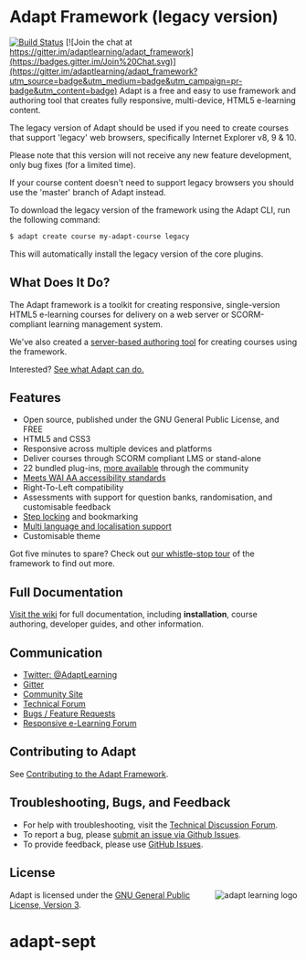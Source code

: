 # Adapt Framework (legacy version)
[![Build Status](https://secure.travis-ci.org/adaptlearning/adapt_framework.png)](http://travis-ci.org/adaptlearning/adapt_framework)  [![Join the chat at https://gitter.im/adaptlearning/adapt_framework](https://badges.gitter.im/Join%20Chat.svg)](https://gitter.im/adaptlearning/adapt_framework?utm_source=badge&utm_medium=badge&utm_campaign=pr-badge&utm_content=badge)
Adapt is a free and easy to use framework and authoring tool that creates fully responsive, multi-device, HTML5 e-learning content.

The legacy version of Adapt should be used if you need to create courses that support 'legacy' web browsers, specifically Internet Explorer v8, 9 & 10. 

Please note that this version will not receive any new feature development, only bug fixes (for a limited time).

If your course content doesn't need to support legacy browsers you should use the 'master' branch of Adapt instead.

To download the legacy version of the framework using the Adapt CLI, run the following command:
```bash
$ adapt create course my-adapt-course legacy
```
This will automatically install the legacy version of the core plugins.

## What Does It Do?
The Adapt framework is a toolkit for creating responsive, single-version HTML5 e-learning courses for delivery on a web server or SCORM-compliant learning management system.

We've also created a [server-based authoring tool](https://github.com/adaptlearning/adapt_authoring/) for creating courses using the framework.

Interested? [See what Adapt can do.](https://community.adaptlearning.org/demo2/index.html)

## Features
+ Open source, published under the GNU General Public License, and FREE
+ HTML5 and CSS3
+ Responsive across multiple devices and platforms
+ Deliver courses through SCORM compliant LMS or stand-alone
+ 22 bundled plug-ins, [more available](https://www.adaptlearning.org/index.php/plugin-browser/) through the community 
+ [Meets WAI AA accessibility standards](https://github.com/adaptlearning/adapt_framework/wiki/Accessibility)
+ Right-To-Left compatibility
+ Assessments with support for question banks, randomisation, and customisable feedback
+ [Step locking](https://github.com/adaptlearning/adapt_framework/wiki/Locking-objects-with-'_isLocked'-and-'_lockType') and bookmarking
+ [Multi language and localisation support](https://github.com/adaptlearning/adapt_framework/wiki/Course-Localisation)
+ Customisable theme

Got five minutes to spare? Check out [our whistle-stop tour](https://github.com/adaptlearning/adapt_framework/wiki/Framework-in-five-minutes) of the framework to find out more.

## Full Documentation
[Visit the wiki](https://github.com/adaptlearning/adapt_framework/wiki) for full documentation, including **installation**, course authoring, developer guides, and other information.

## Communication
+ [Twitter: @AdaptLearning](https://twitter.com/adaptlearning)
+ [Gitter](https://gitter.im/orgs/adaptlearning/rooms)
+ [Community Site](https://community.adaptlearning.org/)
+ [Technical Forum](https://community.adaptlearning.org/mod/forum/view.php?id=4)
+ [Bugs / Feature Requests](https://github.com/adaptlearning/adapt_framework/issues/new)
+ [Responsive e-Learning Forum](https://community.adaptlearning.org/mod/forum/view.php?id=56)

## Contributing to Adapt
See [Contributing to the Adapt Framework](https://github.com/adaptlearning/adapt_framework/wiki/Contributing-to-the-Adapt-Project).

## Troubleshooting, Bugs, and Feedback
+ For help with troubleshooting, visit the [Technical Discussion Forum](https://community.adaptlearning.org/mod/forum/view.php?id=4).
+ To report a bug, please [submit an issue via Github Issues](https://github.com/adaptlearning/adapt_framework/issues/new?title=please%20enter%20a%20brief%20summary%20of%20the%20issue%20here&body=please%20provide%20a%20full%20description%20of%20the%20problem,%20including%20steps%20on%20how%20to%20replicate,%20what%20browser(s)/device(s)%20the%20problem%20occurs%20on%20and,%20where%20helpful,%20screenshots.).
+ To provide feedback, please use [GitHub Issues](https://github.com/adaptlearning/adapt_framework/issues/new).

## License
<a href="https://community.adaptlearning.org/" target="_blank"><img src="https://github.com/adaptlearning/documentation/blob/master/04_wiki_assets/plug-ins/images/adapt-logo-mrgn-lft.jpg" alt="adapt learning logo" align="right"></a>  Adapt is licensed under the [GNU General Public License, Version 3](https://github.com/adaptlearning/adapt_framework/blob/master/LICENSE).
# adapt-sept
